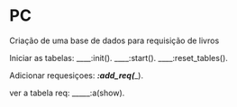 # PC
Criação de uma base de dados para requisição de livros


Iniciar as tabelas:
____:init().
____:start().
____:reset_tables().

Adicionar requesiçoes:
_____:add_req(______).

ver a tabela req:
_____:a(show).
